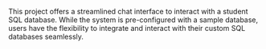 This project offers a streamlined chat interface to interact with a student SQL database. 
While the system is pre-configured with a sample database, users have the flexibility to integrate and interact with their custom SQL databases seamlessly.
